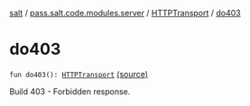 [salt](../../index.md) / [pass.salt.code.modules.server](../index.md) / [HTTPTransport](index.md) / [do403](./do403.md)

# do403

`fun do403(): `[`HTTPTransport`](index.md) [(source)](https://github.com/kurbaniec-tgm/salt/tree/master/code/modules/server/HTTPTransport.kt#L67)

Build 403 - Forbidden response.

